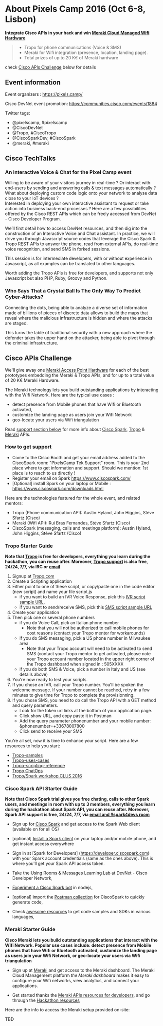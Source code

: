 # About Pixels Camp 2016 (Oct 6-8, Lisbon)


**Integrate Cisco APIs in your hack and win [Meraki Cloud Managed Wifi Hardware](https://meraki.cisco.com/products/wireless)**

> - Tropo for phone communications (Voice & SMS)
> - Meraki for Wifi integration (presence, location, landing page).
> - Total prizes of up to 20 K€ of Meraki hardware

check [Cisco APIs Challenge](#cisco-apis-challenge) below for details


## Event information

Event organizers : https://pixels.camp/ 

Cisco DevNet event promotion: https://communities.cisco.com/events/1884

Twitter tags: 
- @pixelscamp, #pixelscamp 
- @CiscoDevNet 
- @Tropo, #CiscoTropo
- @CiscoSparkDev, #CiscoSpark
- @meraki, #meraki


## Cisco TechTalks

### An interactive Voice & Chat for the Pixel Camp event

Willing to be aware of your visitors journey in real-time ? 
Or interact with end-users by sending and answering calls & text messages automatically ? 
What about deploying custom code logic onto your network to analyse data close to your IoT devices ?  
Interested in deploying your own interactive assistant to request or take action into business back-end processes ? 
Here are a few possibilities offered by the Cisco REST APIs which can be freely accessed from DevNet - Cisco Developer Program.
 
We’ll first detail how to access DevNet resources, 
and then dig into the construction of an Interactive Voice and Chat assistant. 
In practice, we will drive you through Javascript source codes that leverage the Cisco Spark & Tropo REST APIs to answer the phone, 
read from external APIs, do real-time voice recognition, and send SMS in forked sessions. 

This session is for intermediate developers, with or without experience in Javascript, 
as all examples can be translated to other languages. 

Worth adding the Tropo APIs is free for developers, and supports not only Javascript but also PHP, Ruby, Groovy and Python.


### Who Says That a Crystal Ball Is The Only Way To Predict Cyber-Attacks?

Connecting the dots, being able to analyze a diverse set of information made of billions of pieces of discrete data allows to build the maps 
that reveal where the malicious infrastructure is hidden and where the attacks are staged. 

This turns the table of traditional security with a new approach where the defender takes the upper hand on the attacker, 
being able to pivot through the criminal infrastructure.


## Cisco APIs Challenge

We'll give away one [Meraki Access Point Hardware]((https://meraki.cisco.com/products/wireless)) for each of the best prototypes embedding the Meraki & Tropo APIs,
and for up to a total value of 20 K€ Meraki Hardware. 

The Meraki technology lets you build outstanding applications by interacting with the Wifi Network.
Here are the typical use cases :
- detect presence from Mobile phones that have Wifi or Bluetooth activated,
- customize the landing page as users join your Wifi Network
- geo-locate your users via Wifi triangulation

Read [support section below](#how-to-get-support) for more info about [Cisco Spark](#cisco-spark-api-starter-guide), [Tropo](#tropo-starter-guide) & [Meraki](#meraki-starter-guide) APIs.


### How to get support

- Come to the Cisco Booth and get your email address added to the CiscoSpark room: "PixelsCamp Tek Support" room.  This is your 2nd place where to get information and support. Should we mention: 1st place is to reach to us directly !
- Register your email on Spark https://www.ciscospark.com/
- [Optional] install Spark on your laptop or Mobile : https://www.ciscospark.com/downloads.html

Here are the technologies featured for the whole event, and related mentors:

- Tropo (Phone communication API): Austin Hyland, John Higgins, Stève Sfartz (Cisco)
- Meraki (Wifi API): Rui Bras Fernandes, Stève Sfartz  (Cisco)
- CiscoSpark (messaging, calls and meetings platform): Austin Hyland, John Higgins, Stève Sfartz (Cisco)


### Tropo Starter Guide

**Note that [Tropo](https://tropo.com) is free for developers, 
everything you learn during the hackathon, you can reuse after.
Moreover, [Tropo support](https://www.tropo.com/help/) is also free, 24/24, 7/7, via IRC or [email](mailto:support@tropo.com)**

1. Signup at [Tropo.com](https://tropo.com)
2. Create a Scripting application
3. Either point to one of these script, or copy/paste one in the code editor (new script) and name your file script.js
	- if you want to build an IVR Voice Response, pick this [IVR script sample URL](https://gist.githubusercontent.com/ObjectIsAdvantag/ae6c5181eccd194fc1bf79fc44b05e76/raw/tropo-IVR-hackposte-tag-2016.js),
	- if you want to send/receive SMS, pick this [SMS script sample URL](https://gist.githubusercontent.com/ObjectIsAdvantag/bde432e0608a3a8e0fc4f2cd6301bf44/raw/tropo-SMS-bidirectional.js)   
4. Create your application
5. Then pick one or several phone numbers
	- if you do Voice Call, pick an Italian phone number 
		- Note that you will not be authorized to call mobile phones for cost reasons (contact your Tropo mentor for workarounds)
	- if you do SMS messaging, pick a US phone number in Milwaukee area
		- Note that your Tropo account will need to be activated to send SMS (contact your Tropo mentor to get activated, please note your Tropo account number located in the upper right corner of the Tropo dashboard when signed in : 505XXXX
	- if you do both SMS & Voice, pick a number in Italy and US (see details above)
6. You're now ready to test your scripts. 
7. If you chose an IVR, call your Tropo number. You'll be spoken the welcome message. If your number cannot be reached, retry in a few minutes to give time for Tropo to complete the provisionning.
8. If you chose SMS, you need to do call the Tropo API with a GET method and query parameters.
	- Look for the token url links at the bottom of your application page.
	- Click show URL, and copy paste it in Postman
	- Add the query parameter phonenumber and your mobile number: &phonenumber=+33678007800
	- Click send to receive your SMS

You're all set, now it is time to enhance your script. 
Here are a few resources to help you start:
- [Tropo-samples](https://github.com/tropo/tropo-samples) 
- [Tropo-uses-cases](http://usecases.tropo.com/) 
- [Tropo-scripting-reference](https://www.tropo.com/docs/scripting/reference) 
- [Tropo ChatOps](https://www.tropo.com/2016/06/devops-follow-tropo-spark/) 
- [Tropo/Spark workshop CLUS 2016](http://www.slideshare.net/CiscoDevNet/cisco-spark-tropo-api-workshop/5) 



### Cisco Spark API Starter Guide

**Note that Cisco Spark trial gives you free chating, calls to other Spark users, and meetings in room with up to 3 members, 
everything you learn during the hackathon about Spark API, you can reuse after.
Moreover, Spark API support is free, 24/24, 7/7, via [email and #spark4devs room](https://developer.ciscospark.com/support.html)**

- Sign up for [Cisco Spark](https://www.ciscospark.com/) and get access to the Spark Web client (available on for all OS)
- [optional] [Install a Spark client](https://www.ciscospark.com/downloads.html) on your laptop and/or mobile phone, and get instant access everywhere

- Sign in at [Spark for Developers] (https://developer.ciscospark.com) with your Spark account credentials (same as the ones above). This is where you'll get your Spark API access token.
- Take the [Using Rooms & Messages Learning Lab](https://developer.ciscospark.com/samples-tutorials.html) at DevNet - Cisco Developer Network,
- [Experiment a Cisco Spark bot](https://github.com/ObjectIsAdvantag/sparkbot-webhook-samples) in nodejs,
- [optional] import the [Postman collection](https://github.com/CiscoDevNet/postman-ciscospark) for CiscoSpark to quickly generate code,
- Check [awesome resources](https://github.com/CiscoDevNet/awesome-ciscospark) to get code samples and SDKs in various languages,



### Meraki Starter Guide

**Cisco Meraki lets you build outstanding applications that interact with the Wifi Network.
Popular use cases include: detect presence from Mobile phones that have Wifi or Bluetooth activated, customize the landing page as users join your Wifi Network, or geo-locate your users via Wifi triangulation**

- Sign up at [Meraki](http://developers.meraki.com/apply) and get access to the Meraki dashboard. The Meraki Cloud Management platform _the Meraki dashboard_ makes it easy to configure your Wifi networks, view analytics, and connect your applications.

- Get started thanks the [Meraki APIs resources for developers](http://developers.meraki.com/start), and go through the [Hackathon resources](http://developers.meraki.com/hackathon)


Here are the info to access the Meraki setup provided on-site:

TBD

